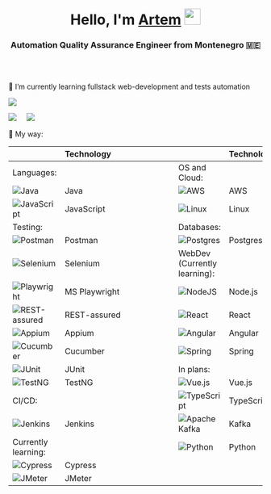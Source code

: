 <h1 align="center">Hello, I'm <a href="https://www.linkedin.com/in/artem-trifonov-177b90222/" target="_blank">Artem</a> 
<img src="https://github.com/blackcater/blackcater/raw/main/images/Hi.gif" height="32"/></h1>
<h3 align="center">Automation Quality Assurance Engineer from Montenegro 🇲🇪</h3>
</br>
</br>

<p>🌱 I’m currently learning fullstack web-development and tests automation </p>

![](https://github-profile-summary-cards.vercel.app/api/cards/profile-details?username=a-levitt&theme=solarized_dark)

![](https://github-profile-summary-cards.vercel.app/api/cards/most-commit-language?username=a-levitt&theme=solarized_dark)&nbsp;&nbsp;&nbsp;&nbsp;&nbsp;![](https://github-profile-summary-cards.vercel.app/api/cards/repos-per-language?username=a-levitt&theme=solarized_dark)

<p>💪 My way: </p>

|                |                      Technology                 |        |              |                      Technology                  |
|----------------|:------------------------------------------------|--------|--------------|:-------------------------------------------------|
| Languages:     |&nbsp;&nbsp;&nbsp;&nbsp;&nbsp;&nbsp;&nbsp;&nbsp;&nbsp;&nbsp;&nbsp;&nbsp;&nbsp;&nbsp;&nbsp;&nbsp;&nbsp;&nbsp;&nbsp;&nbsp;&nbsp;&nbsp;&nbsp;&nbsp;&nbsp;&nbsp;&nbsp;&nbsp;&nbsp;&nbsp;|        |OS and Cloud: |&nbsp;&nbsp;&nbsp;&nbsp;&nbsp;&nbsp;&nbsp;&nbsp;&nbsp;&nbsp;&nbsp;&nbsp;&nbsp;&nbsp;&nbsp;&nbsp;&nbsp;&nbsp;&nbsp;&nbsp;&nbsp;&nbsp;&nbsp;&nbsp;&nbsp;&nbsp;|
| ![Java](https://img.shields.io/badge/java-%23ED8B00.svg?style=for-the-badge&logo=openjdk&logoColor=white) | Java | &nbsp;&nbsp;&nbsp;&nbsp;&nbsp;&nbsp;&nbsp;&nbsp;&nbsp;&nbsp;&nbsp;&nbsp;&nbsp;&nbsp;&nbsp;  | ![AWS](https://img.shields.io/badge/AWS-%23FF9900.svg?style=for-the-badge&logo=amazon-aws&logoColor=white) | AWS | 
| ![JavaScript](https://img.shields.io/badge/javascript-%23323330.svg?style=for-the-badge&logo=javascript&logoColor=%23F7DF1E) | JavaScript |     | ![Linux](https://img.shields.io/badge/Linux-FCC624?style=for-the-badge&logo=linux&logoColor=black) | Linux |
| Testing: |   |  | Databases: |   |
| ![Postman](https://img.shields.io/badge/Postman-FF6C37?style=for-the-badge&logo=postman&logoColor=white) | Postman |  | ![Postgres](https://img.shields.io/badge/postgres-%23316192.svg?style=for-the-badge&logo=postgresql&logoColor=white)| Postgres |
| ![Selenium](https://img.shields.io/badge/-selenium-%43B02A?style=for-the-badge&logo=selenium&logoColor=white) | Selenium |   |WebDev (Currently learning): |   |
| ![Playwright](https://img.shields.io/badge/%F0%9F%8E%AD_Playwright-white?style=for-the-badge&color=white) | MS Playwright |  | ![NodeJS](https://img.shields.io/badge/node.js-6DA55F?style=for-the-badge&logo=node.js&logoColor=white) | Node.js |
| ![REST-assured](https://img.shields.io/badge/%F0%9F%8C%90_rest--assured-white?style=for-the-badge&labelColor=006400&color=DAF7A6) | REST-assured |   | ![React](https://img.shields.io/badge/react-%2320232a.svg?style=for-the-badge&logo=react&logoColor=%2361DAFB) |  React  |
![Appium](https://img.shields.io/badge/appium-lavender?style=for-the-badge&logo=appium&logoColor=orangered) | Appium |   | ![Angular](https://img.shields.io/badge/Angular-%239400D3?style=for-the-badge&logo=angular&logoColor=red) |  Angular  |
![Cucumber](https://img.shields.io/badge/Cucumber-white?style=for-the-badge&logo=cucumber&logoColor=green) | Cucumber |   | ![Spring](https://img.shields.io/badge/spring-%236DB33F.svg?style=for-the-badge&logo=spring&logoColor=white) |  Spring  |
| ![JUnit](https://img.shields.io/badge/JUnit-green?style=for-the-badge&logo=junit5&logoColor=red) | JUnit |    | In plans: |   |
| ![TestNG](https://img.shields.io/badge/Test--NG-red?style=for-the-badge&logo=testcafe&logoColor=yellow) | TestNG |  | ![Vue.js](https://img.shields.io/badge/vuejs-%2335495e.svg?style=for-the-badge&logo=vuedotjs&logoColor=%234FC08D) |  Vue.js  |
| CI/CD: |   |  | ![TypeScript](https://img.shields.io/badge/typescript-%23007ACC.svg?style=for-the-badge&logo=typescript&logoColor=white)| TypeScript |
| ![Jenkins](https://img.shields.io/badge/jenkins-%232C5263.svg?style=for-the-badge&logo=jenkins&logoColor=white) | Jenkins | | ![Apache Kafka](https://img.shields.io/badge/Apache%20Kafka-000?style=for-the-badge&logo=apachekafka) |  Kafka  |
| Currently learning: |   |  | ![Python](https://img.shields.io/badge/python-3670A0?style=for-the-badge&logo=python&logoColor=ffdd54) | Python  |
| ![Cypress](https://img.shields.io/badge/-cypress-%23E5E5E5?style=for-the-badge&logo=cypress&logoColor=058a5e) | Cypress | |   |     |
| ![JMeter](https://img.shields.io/badge/JMeter-white?style=for-the-badge&logo=apachejmeter&logoColor=orange) | JMeter | |   |     |
